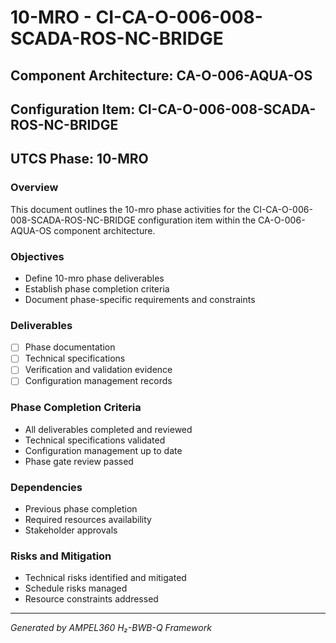 # 10-MRO - CI-CA-O-006-008-SCADA-ROS-NC-BRIDGE

## Component Architecture: CA-O-006-AQUA-OS
## Configuration Item: CI-CA-O-006-008-SCADA-ROS-NC-BRIDGE
## UTCS Phase: 10-MRO

### Overview
This document outlines the 10-mro phase activities for the CI-CA-O-006-008-SCADA-ROS-NC-BRIDGE configuration item within the CA-O-006-AQUA-OS component architecture.

### Objectives
- Define 10-mro phase deliverables
- Establish phase completion criteria
- Document phase-specific requirements and constraints

### Deliverables
- [ ] Phase documentation
- [ ] Technical specifications
- [ ] Verification and validation evidence
- [ ] Configuration management records

### Phase Completion Criteria
- All deliverables completed and reviewed
- Technical specifications validated
- Configuration management up to date
- Phase gate review passed

### Dependencies
- Previous phase completion
- Required resources availability
- Stakeholder approvals

### Risks and Mitigation
- Technical risks identified and mitigated
- Schedule risks managed
- Resource constraints addressed

---
*Generated by AMPEL360 H₂-BWB-Q Framework*
